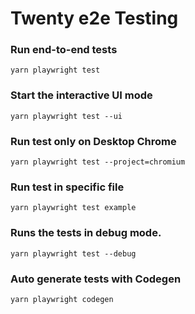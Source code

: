 # Twenty e2e Testing

### Run end-to-end tests

```
yarn playwright test
```

### Start the interactive UI mode

```
yarn playwright test --ui
```

### Run test only on Desktop Chrome

```
yarn playwright test --project=chromium
```

### Run test in specific file
```
yarn playwright test example
```

### Runs the tests in debug mode.
```
yarn playwright test --debug
```

### Auto generate tests with Codegen
```
yarn playwright codegen
```
